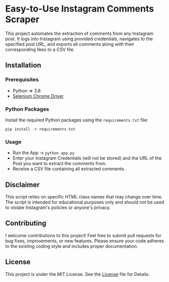 # Easy-to-Use Instagram Comments Scraper

This project automates the extraction of comments from any Instagram post. It logs into Instagram using provided credentials, navigates to the specified post URL, and exports all comments along with their corresponding likes to a CSV file.

## Installation

### Prerequisites

- Python => 3.8
- [Selenium Chrome Driver](https://pypi.org/project/selenium/)

### Python Packages

Install the required Python packages using the `requirements.txt` file:

```pip install -r requirements.txt```

### Usage

- Run the App -> ```python app.py```
- Enter your Instagram Credentials (will not be stored) and the URL of the Post you want to extract the comments from.
- Receive a CSV file containing all extracted comments.

## Disclaimer

This script relies on specific HTML class names that may change over time. The script is intended for educational purposes only and should not be used to violate Instagram's policies or anyone's privacy.

## Contributing

I welcome contributions to this project! Feel free to submit pull requests for bug fixes, improvements, or new features. Please ensure your code adheres to the existing coding style and includes proper documentation.

## License
This project is under the MIT License. See the [License](https://github.com/JasperTN05/instagram-comments-scraper-csv/blob/main/LICENSE.md) file for Details.
